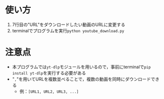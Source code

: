 # 使い方
1. 7行目の"URL"をダウンロードしたい動画のURLに変更する
2. terminalでプログラムを実行``python youtube_download.py``

# 注意点
- 本プログラムでは`yt-dlp`モジュールを用いるので，事前にterminalで`pip install yt-dlp`を実行する必要がある
- "`,`"を用いてURLを複数並べることで，複数の動画を同時にダウンロードできる
  - 例：`[URL1, URL2, URL3, ...]`

